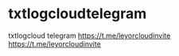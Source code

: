 # txtlogcloudtelegram

txtlogcloud telegram 
https://t.me/leyorcloudinvite https://t.me/leyorcloudinvite
